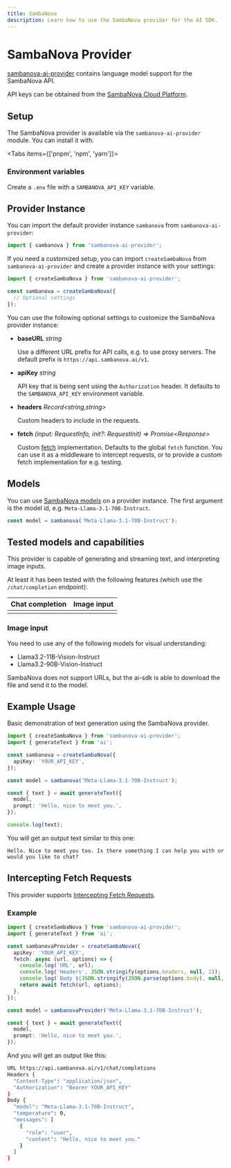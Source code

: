 ```yaml
---
title: SambaNova
description: Learn how to use the SambaNova provider for the AI SDK.
---
```

# SambaNova Provider

[sambanova-ai-provider](https://github.com/sambanova/sambanova-ai-provider) contains language model support for the SambaNova API.

API keys can be obtained from the [SambaNova Cloud Platform](https://cloud.sambanova.ai/apis).

## Setup

The SambaNova provider is available via the `sambanova-ai-provider` module. You can install it with:

<Tabs items={['pnpm', 'npm', 'yarn']}>
  <Tab>
    <Snippet text="pnpm add sambanova-ai-provider" dark />
  </Tab>
  <Tab>
    <Snippet text="npm install sambanova-ai-provider" dark />
  </Tab>
  <Tab>
    <Snippet text="yarn add sambanova-ai-provider" dark />
  </Tab>
</Tabs>

### Environment variables

Create a `.env` file with a `SAMBANOVA_API_KEY` variable.

## Provider Instance

You can import the default provider instance `sambanova` from `sambanova-ai-provider`:

```ts
import { sambanova } from 'sambanova-ai-provider';
```

If you need a customized setup, you can import `createSambaNova` from `sambanova-ai-provider` and create a provider instance with your settings:

```ts
import { createSambaNova } from 'sambanova-ai-provider';

const sambanova = createSambaNova({
  // Optional settings
});
```

You can use the following optional settings to customize the SambaNova provider instance:

- **baseURL** _string_

  Use a different URL prefix for API calls, e.g. to use proxy servers.
  The default prefix is `https://api.sambanova.ai/v1`.

- **apiKey** _string_

  API key that is being sent using the `Authorization` header.
  It defaults to the `SAMBANOVA_API_KEY` environment variable.

- **headers** _Record&lt;string,string&gt;_

  Custom headers to include in the requests.

- **fetch** _(input: RequestInfo, init?: RequestInit) => Promise&lt;Response&gt;_

  Custom [fetch](https://developer.mozilla.org/en-US/docs/Web/API/fetch) implementation.
  Defaults to the global `fetch` function.
  You can use it as a middleware to intercept requests,
  or to provide a custom fetch implementation for e.g. testing.

## Models

You can use [SambaNova models](https://docs.sambanova.ai/cloud/docs/get-started/supported-models) on a provider instance.
The first argument is the model id, e.g. `Meta-Llama-3.1-70B-Instruct`.

```ts
const model = sambanova('Meta-Llama-3.1-70B-Instruct');
```

## Tested models and capabilities

This provider is capable of generating and streaming text, and interpreting image inputs.

At least it has been tested with the following features (which use the `/chat/completion` endpoint):

| Chat completion     | Image input         |
| ------------------- | ------------------- |
| <Check size={18} /> | <Check size={18} /> |

### Image input

You need to use any of the following models for visual understanding:

- Llama3.2-11B-Vision-Instruct
- Llama3.2-90B-Vision-Instruct

SambaNova does not support URLs, but the ai-sdk is able to download the file and send it to the model.

## Example Usage

Basic demonstration of text generation using the SambaNova provider.

```ts
import { createSambaNova } from 'sambanova-ai-provider';
import { generateText } from 'ai';

const sambanova = createSambaNova({
  apiKey: 'YOUR_API_KEY',
});

const model = sambanova('Meta-Llama-3.1-70B-Instruct');

const { text } = await generateText({
  model,
  prompt: 'Hello, nice to meet you.',
});

console.log(text);
```

You will get an output text similar to this one:

```
Hello. Nice to meet you too. Is there something I can help you with or would you like to chat?
```

## Intercepting Fetch Requests

This provider supports [Intercepting Fetch Requests](https://sdk.vercel.ai/examples/providers/intercepting-fetch-requests).

### Example

```ts
import { createSambaNova } from 'sambanova-ai-provider';
import { generateText } from 'ai';

const sambanovaProvider = createSambaNova({
  apiKey: 'YOUR_API_KEY',
  fetch: async (url, options) => {
    console.log('URL', url);
    console.log('Headers', JSON.stringify(options.headers, null, 2));
    console.log(`Body ${JSON.stringify(JSON.parse(options.body), null, 2)}`);
    return await fetch(url, options);
  },
});

const model = sambanovaProvider('Meta-Llama-3.1-70B-Instruct');

const { text } = await generateText({
  model,
  prompt: 'Hello, nice to meet you.',
});
```

And you will get an output like this:

```bash
URL https://api.sambanova.ai/v1/chat/completions
Headers {
  "Content-Type": "application/json",
  "Authorization": "Bearer YOUR_API_KEY"
}
Body {
  "model": "Meta-Llama-3.1-70B-Instruct",
  "temperature": 0,
  "messages": [
    {
      "role": "user",
      "content": "Hello, nice to meet you."
    }
  ]
}
```
